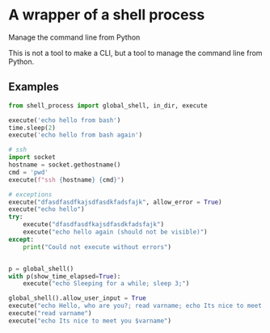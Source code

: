# A wrapper of a shell process

Manage the command line from Python

This is not a tool to make a CLI, but a tool to manage the command line from Python.

## Examples

```python
from shell_process import global_shell, in_dir, execute

execute('echo hello from bash')
time.sleep(2)
execute('echo hello from bash again')

# ssh
import socket
hostname = socket.gethostname()
cmd = 'pwd'
execute(f"ssh {hostname} {cmd}")

# exceptions
execute("dfasdfasdfkajsdfasdkfadsfajk", allow_error = True)
execute("echo hello")
try:
    execute("dfasdfasdfkajsdfasdkfadsfajk")
    execute("echo hello again (should not be visible)")
except:
    print("Could not execute without errors")


p = global_shell()
with p(show_time_elapsed=True):
    execute("echo Sleeping for a while; sleep 3;")

global_shell().allow_user_input = True
execute("echo Hello, who are you?; read varname; echo Its nice to meet you $varname;")
execute("read varname")
execute("echo Its nice to meet you $varname")



```

